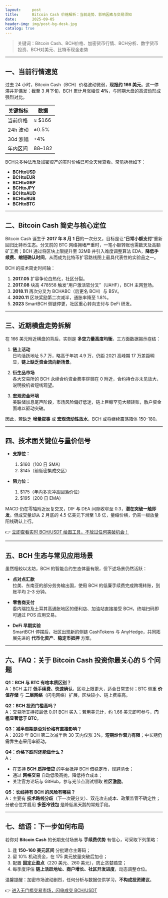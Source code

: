 ```yaml
---
layout:     post
title:      Bitcoin Cash 价格解析：当前走势、影响因素与交易须知
date:       2025-09-05
header-img: img/post-bg-desk.jpg
catalog: true
---
```


> 关键词：Bitcoin Cash、BCH价格、加密货币行情、BCH分析、数字货币投资、BCH对美元、比特币现金走势

---

## 一、当前行情速览  
过去 24 小时，Bitcoin Cash（BCH）价格波动微弱，**现报约 166 美元**。这一停滞并非偶发：截至 3 月下旬，BCH 累计月涨幅仅 **4%**，与同期大盘的高波动形成强烈对比。

| 关键指标 | 数据 |
|---|---|
| 当前价格 | ≈ $166 |
| 24h 波动 | ±0.5% |
| 30d 涨幅 | +4% |
| 年内区间 | $88–$182 |

BCH兑多种法币及加密资产的实时价格已可全天候查看。常见拆标如下：  
- **BCHtoUSD**  
- **BCHtoEUR**  
- **BCHtoGBP**  
- **BCHtoJPY**  
- **BCHtoAUD**  
- **BCHtoRUB**  
- **BCHtoBTC**

---

## 二、Bitcoin Cash 简史与核心定位  
Bitcoin Cash 诞生于 **2017 年 8 月 1 日**的一次分叉，目标是让“**日常小额支付**”重新回归比特币生态。分叉前的 BTC 网络拥堵严重时，一笔小额转账也需数天及高额矿工费；BCH 通过将区块上限提升至 32MB 并引入难度调整算法 EDA，**降低手续费、缩短确认时间**，从而成为比特币扩容路线图上最具代表性的实验品之一。

BCH 的技术简史时间轴：  
1. **2017.05** 扩容争论白热化，社区分裂。  
2. **2017.08** 块高 478558 触发“用户激活软分叉”（UAHF），BCH 主网登场。  
3. **2018.11** 再次分叉为 BCHABC（后更名 BCH）与 BSV。  
4. **2020.11** 区块奖励第二次减半，通胀率降至 1.8%。  
5. **2023** SmartBCH 侧链停更，社区重心转向支付与 DeFi 研发。

---

## 三、近期横盘走势拆解  
在 166 美元附近横盘的背后，实则是 **多空力量高度均衡**。三方面数据揭示症结：

1. **链上活动**  
   日均活跃地址 5.7 万，略高于年初 4.9 万，仍距 2021 高峰期 17 万差距明显，**链上缺乏资金流向新场景**。

2. **衍生品市场**  
   各大交易所的 BCH 永续合约资金费率徘徊在 0 附近，合约持仓亦未见放大，说明投机者短线观望。

3. **宏观资金环境**  
   美联储加息尾声阶段，市场风险偏好低迷，链上巨鲸罕见大额转账，散户资金面难以驱动突破。

因此，若缺乏 **增量叙事** 或 **宏观流动性放水**，BCH 或将继续震荡箱体 $150–$180。

---

## 四、技术面关键位与量价信号  
- **支撑位：**  
  1) $160（100 日 SMA）  
  2) $145（前低密集成交区）  

- **阻力位：**  
  1) $175（年内多次冲高回落价位）  
  2) $195（200 日 EMA）  

MACD 仍在零轴附近反复交叉，DIF 与 DEA 间隙收窄至 0.3，**潜在突破一触即发**。但成交量却从 2 月底的 4.5 亿美元下滑至 1.8 亿，量缩价横，仍需一根放量阳线确认上行。

👉 [立即查看实时 BCH/USDT 绘图工具，不放过任何突破机会！](https://okxdog.com/)

---

## 五、BCH 生态与常见应用场景  
虽然相较以太坊，BCH 的智能合约生态体量有限，但下述场景仍然活跃：

- **点对点汇款**  
  拉美、东南亚的部分劳务输出国，使用 BCH 的低廉手续费完成跨境转账，到账平均 2–3 分钟。

- **零售商支付**  
  委内瑞拉及土耳其高通胀地区的便利店、加油站直接接受 BCH，终端扫码即可通过 POS 应用交易。

- **DeFi 早期实验**  
  SmartBCH 停摆后，社区出现新的侧链 CashTokens 与 AnyHedge，共同拓展先进的 **代币化资产**、**稳定币抵押** 方案。

---

## 六、FAQ：关于 Bitcoin Cash 投资你最关心的 5 个问题

**Q1：BCH 与 BTC 有啥本质区别？**  
A：BCH 主打 **低手续费、快速确认**，区块上限更大，适合日常支付；BTC 侧重 **价值存储** 与 **二层网络**（闪电网络）扩展，区块较小、链上费率高。

**Q2：BCH 投资门槛高吗？**  
A：交易所支持按最低 0.01 BCH 买入；若用美元计，约 1.66 美元即可参与，**门槛显著低于 BTC**。

**Q3：减半周期是否对价格有直接影响？**  
A：2020 年 BCH 第二次减半后 30 天内仅涨 3%，**短期炒作潜力有限**；中长期仍需靠生态采用率驱动。

**Q4：价格下跌时还能做什么？**  
A：  
- 在支持 **BCH 质押借贷** 的平台抵押 BCH 借稳定币，规避清仓；  
- 通过 **网格交易** 自动低吸高抛，降低持仓成本；  
- 关注官方论坛与 GitHub，参与光节点测试领取 **社区激励**。

**Q5：长线持有 BCH 的风险有哪些？**  
A：主要有 **技术路线分歧**（下一次硬分叉）、双花攻击成本、政策监管不确定性；分散仓位并启用 **多签冷钱包** 是降低黑天鹅的常规手段。

---

## 七、结语：下一步如何布局  
若你对 **Bitcoin Cash** 的长期支付场景与 **手续费优势** 有信心，可采取下列策略：

1. 逢 **150–160 美元区间** 分批建仓主筹码；  
2. 留 10% 机动资金，在 175 美元放量突破后加仓；  
3. 配置 **固定止盈点**（220 美元、260 美元），防止贪婪踏空；  
4. 每季度评估 **链上活跃地址、商户增长、社区开发进度**，动态调整仓位。  

温馨提醒：加密市场波动剧烈，任何分析与数据仅供学习，**不构成投资建议**。

👉 [进入无门槛交易市场，闪电成交 BCH/USDT](https://okxdog.com/)
